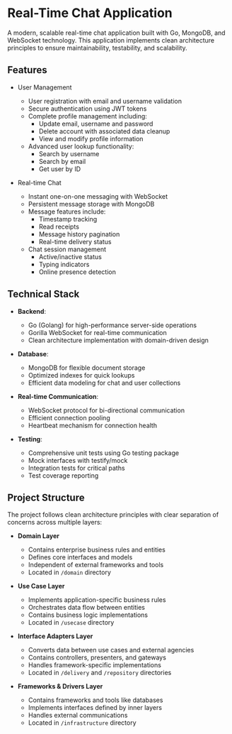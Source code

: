 # Real-Time Chat Application

A modern, scalable real-time chat application built with Go, MongoDB, and WebSocket technology. This application implements clean architecture principles to ensure maintainability, testability, and scalability.

## Features

- User Management
  - User registration with email and username validation
  - Secure authentication using JWT tokens
  - Complete profile management including:
    - Update email, username and password
    - Delete account with associated data cleanup
    - View and modify profile information
  - Advanced user lookup functionality:
    - Search by username
    - Search by email
    - Get user by ID
    
- Real-time Chat
  - Instant one-on-one messaging with WebSocket
  - Persistent message storage with MongoDB
  - Message features include:
    - Timestamp tracking
    - Read receipts
    - Message history pagination
    - Real-time delivery status
  - Chat session management
    - Active/inactive status
    - Typing indicators
    - Online presence detection

## Technical Stack

- **Backend**: 
  - Go (Golang) for high-performance server-side operations
  - Gorilla WebSocket for real-time communication
  - Clean architecture implementation with domain-driven design
  
- **Database**: 
  - MongoDB for flexible document storage
  - Optimized indexes for quick lookups
  - Efficient data modeling for chat and user collections
  
- **Real-time Communication**: 
  - WebSocket protocol for bi-directional communication
  - Efficient connection pooling
  - Heartbeat mechanism for connection health
  
- **Testing**: 
  - Comprehensive unit tests using Go testing package
  - Mock interfaces with testify/mock
  - Integration tests for critical paths
  - Test coverage reporting

## Project Structure

The project follows clean architecture principles with clear separation of concerns across multiple layers:

- **Domain Layer**
  - Contains enterprise business rules and entities
  - Defines core interfaces and models
  - Independent of external frameworks and tools
  - Located in `/domain` directory

- **Use Case Layer**
  - Implements application-specific business rules
  - Orchestrates data flow between entities
  - Contains business logic implementations
  - Located in `/usecase` directory

- **Interface Adapters Layer**
  - Converts data between use cases and external agencies
  - Contains controllers, presenters, and gateways
  - Handles framework-specific implementations
  - Located in `/delivery` and `/repository` directories

- **Frameworks & Drivers Layer**
  - Contains frameworks and tools like databases
  - Implements interfaces defined by inner layers
  - Handles external communications
  - Located in `/infrastructure` directory
  
